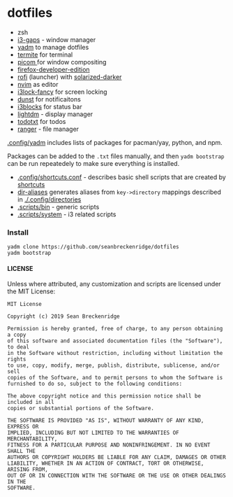 # dotfiles

- zsh
- [i3-gaps](https://github.com/Airblader/i3) - window manager
- [yadm](https://yadm.io) to manage dotfiles
- [termite](https://github.com/thestinger/termite) for terminal
- [picom ](https://github.com/yshui/picom) for window compositing
- [firefox-developer-edition](https://www.archlinux.org/packages/community/x86_64/firefox-developer-edition/)
- [rofi](https://github.com/davatorium/rofi) (launcher) with [solarized-darker](https://github.com/davatorium/rofi-themes/blob/master/User%20Themes/solarized-darker.rasi)
- [nvim](https://neovim.io/) as editor
- [i3lock-fancy](https://github.com/meskarune/i3lock-fancy) for screen locking
- [dunst](https://dunst-project.org/) for notificaitons
- [i3blocks](https://github.com/vivien/i3blocks) for status bar
- [lightdm](https://wiki.archlinux.org/index.php/LightDM) - display manager
- [todotxt](http://todotxt.org/) for todos
- [ranger](https://github.com/ranger/ranger) - file manager

[.config/yadm](./.config/yadm) includes lists of packages for pacman/yay, python, and npm.

Packages can be added to the `.txt` files manually, and then `yadm bootstrap` can be run repeatedely to make sure everything is installed.

- [.config/shortcuts.conf](.config/shortcuts.conf) - describes basic shell scripts that are created by [shortcuts](https://github.com/seanbreckenridge/shortcuts)
- [dir-aliases](https://github.com/seanbreckenridge/dotfiles/blob/master/.scripts/bin/dir-aliases) generates aliases from `key->directory` mappings described in [./.config/directories](./.config/directories)
- [.scripts/bin](.scripts/bin) - generic scripts
- [.scripts/system](.scripts/system) - i3 related scripts
### Install

    yadm clone https://github.com/seanbreckenridge/dotfiles
    yadm bootstrap

#### LICENSE

Unless where attributed, any customization and scripts are licensed under the MIT License:

```
MIT License

Copyright (c) 2019 Sean Breckenridge

Permission is hereby granted, free of charge, to any person obtaining a copy
of this software and associated documentation files (the "Software"), to deal
in the Software without restriction, including without limitation the rights
to use, copy, modify, merge, publish, distribute, sublicense, and/or sell
copies of the Software, and to permit persons to whom the Software is
furnished to do so, subject to the following conditions:

The above copyright notice and this permission notice shall be included in all
copies or substantial portions of the Software.

THE SOFTWARE IS PROVIDED "AS IS", WITHOUT WARRANTY OF ANY KIND, EXPRESS OR
IMPLIED, INCLUDING BUT NOT LIMITED TO THE WARRANTIES OF MERCHANTABILITY,
FITNESS FOR A PARTICULAR PURPOSE AND NONINFRINGEMENT. IN NO EVENT SHALL THE
AUTHORS OR COPYRIGHT HOLDERS BE LIABLE FOR ANY CLAIM, DAMAGES OR OTHER
LIABILITY, WHETHER IN AN ACTION OF CONTRACT, TORT OR OTHERWISE, ARISING FROM,
OUT OF OR IN CONNECTION WITH THE SOFTWARE OR THE USE OR OTHER DEALINGS IN THE
SOFTWARE.
```
